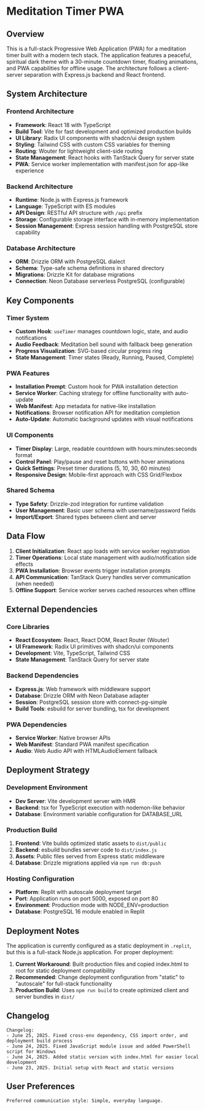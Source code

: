 # Meditation Timer PWA

## Overview

This is a full-stack Progressive Web Application (PWA) for a meditation timer built with a modern tech stack. The application features a peaceful, spiritual dark theme with a 30-minute countdown timer, floating animations, and PWA capabilities for offline usage. The architecture follows a client-server separation with Express.js backend and React frontend.

## System Architecture

### Frontend Architecture
- **Framework**: React 18 with TypeScript
- **Build Tool**: Vite for fast development and optimized production builds
- **UI Library**: Radix UI components with shadcn/ui design system
- **Styling**: Tailwind CSS with custom CSS variables for theming
- **Routing**: Wouter for lightweight client-side routing
- **State Management**: React hooks with TanStack Query for server state
- **PWA**: Service worker implementation with manifest.json for app-like experience

### Backend Architecture
- **Runtime**: Node.js with Express.js framework
- **Language**: TypeScript with ES modules
- **API Design**: RESTful API structure with `/api` prefix
- **Storage**: Configurable storage interface with in-memory implementation
- **Session Management**: Express session handling with PostgreSQL store capability

### Database Architecture
- **ORM**: Drizzle ORM with PostgreSQL dialect
- **Schema**: Type-safe schema definitions in shared directory
- **Migrations**: Drizzle Kit for database migrations
- **Connection**: Neon Database serverless PostgreSQL (configurable)

## Key Components

### Timer System
- **Custom Hook**: `useTimer` manages countdown logic, state, and audio notifications
- **Audio Feedback**: Meditation bell sound with fallback beep generation
- **Progress Visualization**: SVG-based circular progress ring
- **State Management**: Timer states (Ready, Running, Paused, Complete)

### PWA Features
- **Installation Prompt**: Custom hook for PWA installation detection
- **Service Worker**: Caching strategy for offline functionality with auto-update
- **Web Manifest**: App metadata for native-like installation
- **Notifications**: Browser notification API for meditation completion
- **Auto-Update**: Automatic background updates with visual notifications

### UI Components
- **Timer Display**: Large, readable countdown with hours:minutes:seconds format
- **Control Panel**: Play/pause and reset buttons with hover animations
- **Quick Settings**: Preset timer durations (5, 10, 30, 60 minutes)
- **Responsive Design**: Mobile-first approach with CSS Grid/Flexbox

### Shared Schema
- **Type Safety**: Drizzle-zod integration for runtime validation
- **User Management**: Basic user schema with username/password fields
- **Import/Export**: Shared types between client and server

## Data Flow

1. **Client Initialization**: React app loads with service worker registration
2. **Timer Operations**: Local state management with audio/notification side effects
3. **PWA Installation**: Browser events trigger installation prompts
4. **API Communication**: TanStack Query handles server communication (when needed)
5. **Offline Support**: Service worker serves cached resources when offline

## External Dependencies

### Core Libraries
- **React Ecosystem**: React, React DOM, React Router (Wouter)
- **UI Framework**: Radix UI primitives with shadcn/ui components
- **Development**: Vite, TypeScript, Tailwind CSS
- **State Management**: TanStack Query for server state

### Backend Dependencies
- **Express.js**: Web framework with middleware support
- **Database**: Drizzle ORM with Neon Database adapter
- **Session**: PostgreSQL session store with connect-pg-simple
- **Build Tools**: esbuild for server bundling, tsx for development

### PWA Dependencies
- **Service Worker**: Native browser APIs
- **Web Manifest**: Standard PWA manifest specification
- **Audio**: Web Audio API with HTMLAudioElement fallback

## Deployment Strategy

### Development Environment
- **Dev Server**: Vite development server with HMR
- **Backend**: tsx for TypeScript execution with nodemon-like behavior
- **Database**: Environment variable configuration for DATABASE_URL

### Production Build
1. **Frontend**: Vite builds optimized static assets to `dist/public`
2. **Backend**: esbuild bundles server code to `dist/index.js`
3. **Assets**: Public files served from Express static middleware
4. **Database**: Drizzle migrations applied via `npm run db:push`

### Hosting Configuration
- **Platform**: Replit with autoscale deployment target
- **Port**: Application runs on port 5000, exposed on port 80
- **Environment**: Production mode with NODE_ENV=production
- **Database**: PostgreSQL 16 module enabled in Replit

## Deployment Notes

The application is currently configured as a static deployment in `.replit`, but this is a full-stack Node.js application. For proper deployment:

1. **Current Workaround**: Built production files and copied index.html to root for static deployment compatibility
2. **Recommended**: Change deployment configuration from "static" to "autoscale" for full-stack functionality
3. **Production Build**: Uses `npm run build` to create optimized client and server bundles in `dist/`

## Changelog

```
Changelog:
- June 25, 2025. Fixed cross-env dependency, CSS import order, and deployment build process
- June 24, 2025. Fixed JavaScript module issue and added PowerShell script for Windows
- June 24, 2025. Added static version with index.html for easier local development
- June 23, 2025. Initial setup with React and static versions
```

## User Preferences

```
Preferred communication style: Simple, everyday language.
```